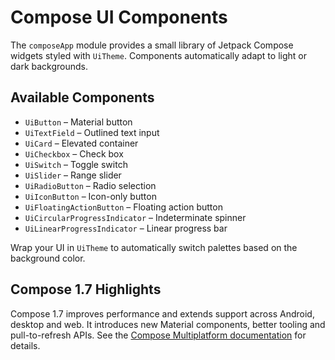 # Compose UI Components

The `composeApp` module provides a small library of Jetpack Compose widgets styled with `UiTheme`. Components automatically adapt to light or dark backgrounds.

## Available Components

- `UiButton` – Material button
- `UiTextField` – Outlined text input
- `UiCard` – Elevated container
- `UiCheckbox` – Check box
- `UiSwitch` – Toggle switch
- `UiSlider` – Range slider
- `UiRadioButton` – Radio selection
- `UiIconButton` – Icon-only button
- `UiFloatingActionButton` – Floating action button
- `UiCircularProgressIndicator` – Indeterminate spinner
- `UiLinearProgressIndicator` – Linear progress bar

Wrap your UI in `UiTheme` to automatically switch palettes based on the background color.

## Compose 1.7 Highlights

Compose 1.7 improves performance and extends support across Android, desktop and web. It introduces new Material components, better tooling and pull-to-refresh APIs. See the [Compose Multiplatform documentation](https://github.com/jetbrains/compose-multiplatform) for details.
